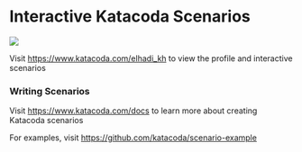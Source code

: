 # Interactive Katacoda Scenarios

[![](http://shields.katacoda.com/katacoda/elhadi_kh/count.svg)](https://www.katacoda.com/elhadi_kh "Get your profile on Katacoda.com")

Visit https://www.katacoda.com/elhadi_kh to view the profile and interactive scenarios

### Writing Scenarios
Visit https://www.katacoda.com/docs to learn more about creating Katacoda scenarios

For examples, visit https://github.com/katacoda/scenario-example
